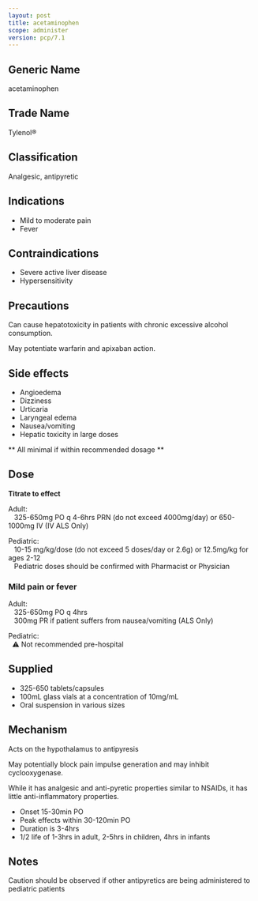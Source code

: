 ```yaml
---
layout: post
title: acetaminophen
scope: administer
version: pcp/7.1
---
```


## Generic Name

acetaminophen

## Trade Name

Tylenol®

## Classification

Analgesic, antipyretic

## Indications

- Mild to moderate pain
- Fever

## Contraindications

- Severe active liver disease
- Hypersensitivity

## Precautions

Can cause hepatotoxicity in patients with chronic excessive alcohol consumption.

May potentiate warfarin and apixaban action.

## Side effects

- Angioedema
- Dizziness
- Urticaria
- Laryngeal edema
- Nausea/vomiting
- Hepatic toxicity in large doses

** All minimal if within recommended dosage **

## Dose

**Titrate to effect**

Adult:\
&nbsp;&nbsp; 325-650mg PO q 4-6hrs PRN (do not exceed 4000mg/day) or 650-1000mg IV (IV ALS Only)

Pediatric:\
&nbsp;&nbsp; 10-15 mg/kg/dose (do not exceed 5 doses/day or 2.6g) or 12.5mg/kg for ages 2-12\
&nbsp;&nbsp; Pediatric doses should be confirmed with Pharmacist or Physician

### Mild pain or fever

Adult:\
&nbsp;&nbsp; 325-650mg PO q 4hrs\
&nbsp;&nbsp; 300mg PR if patient suffers from nausea/vomiting (ALS Only)

Pediatric:\
&nbsp;&nbsp;⚠️ Not recommended pre-hospital

## Supplied

- 325-650 tablets/capsules
- 100mL glass vials at a concentration of 10mg/mL
- Oral suspension in various sizes

## Mechanism

Acts on the hypothalamus to antipyresis

May potentially block pain impulse generation and may inhibit cyclooxygenase.

While it has analgesic and anti-pyretic properties similar to NSAIDs, it has little anti-inflammatory properties.

- Onset 15-30min PO
- Peak effects within 30-120min PO
- Duration is 3-4hrs
- 1/2 life of 1-3hrs in adult, 2-5hrs in children, 4hrs in infants

## Notes

Caution should be observed if other antipyretics are being administered to pediatric patients

